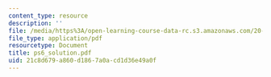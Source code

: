 ```yaml
---
content_type: resource
description: ''
file: /media/https%3A/open-learning-course-data-rc.s3.amazonaws.com/20-410j-molecular-cellular-and-tissue-biomechanics-be-410j-spring-2003/21c8d679a860d1867a0acd1d36e49a0f_ps6_solution.pdf
file_type: application/pdf
resourcetype: Document
title: ps6_solution.pdf
uid: 21c8d679-a860-d186-7a0a-cd1d36e49a0f
---
```

